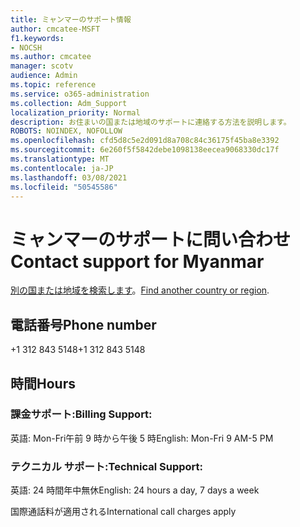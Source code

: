 ```yaml
---
title: ミャンマーのサポート情報
author: cmcatee-MSFT
f1.keywords:
- NOCSH
ms.author: cmcatee
manager: scotv
audience: Admin
ms.topic: reference
ms.service: o365-administration
ms.collection: Adm_Support
localization_priority: Normal
description: お住まいの国または地域のサポートに連絡する方法を説明します。
ROBOTS: NOINDEX, NOFOLLOW
ms.openlocfilehash: cfd5d8c5e2d091d8a708c84c36175f45ba8e3392
ms.sourcegitcommit: 6e260f5f5842debe1098138eecea9068330dc17f
ms.translationtype: MT
ms.contentlocale: ja-JP
ms.lasthandoff: 03/08/2021
ms.locfileid: "50545586"
---
```

# <a name="contact-support-for-myanmar"></a><span data-ttu-id="71f22-103">ミャンマーのサポートに問い合わせ</span><span class="sxs-lookup"><span data-stu-id="71f22-103">Contact support for Myanmar</span></span>

<span data-ttu-id="71f22-104">[別の国または地域を検索します](../contact-support-for-business-products.md)。</span><span class="sxs-lookup"><span data-stu-id="71f22-104">[Find another country or region](../contact-support-for-business-products.md).</span></span>

## <a name="phone-number"></a><span data-ttu-id="71f22-105">電話番号</span><span class="sxs-lookup"><span data-stu-id="71f22-105">Phone number</span></span>
<span data-ttu-id="71f22-106">+1 312 843 5148</span><span class="sxs-lookup"><span data-stu-id="71f22-106">+1 312 843 5148</span></span>

## <a name="hours"></a><span data-ttu-id="71f22-107">時間</span><span class="sxs-lookup"><span data-stu-id="71f22-107">Hours</span></span>
### <a name="billing-support"></a><span data-ttu-id="71f22-108">課金サポート:</span><span class="sxs-lookup"><span data-stu-id="71f22-108">Billing Support:</span></span>

<span data-ttu-id="71f22-109">英語: Mon-Fri午前 9 時から午後 5 時</span><span class="sxs-lookup"><span data-stu-id="71f22-109">English: Mon-Fri 9 AM-5 PM</span></span>

### <a name="technical-support"></a><span data-ttu-id="71f22-110">テクニカル サポート:</span><span class="sxs-lookup"><span data-stu-id="71f22-110">Technical Support:</span></span>

<span data-ttu-id="71f22-111">英語: 24 時間年中無休</span><span class="sxs-lookup"><span data-stu-id="71f22-111">English: 24 hours a day, 7 days a week</span></span>

<span data-ttu-id="71f22-112">国際通話料が適用される</span><span class="sxs-lookup"><span data-stu-id="71f22-112">International call charges apply</span></span>
